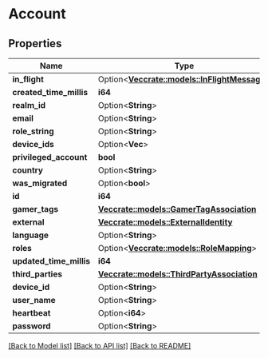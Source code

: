 # Account

## Properties

Name | Type | Description | Notes
------------ | ------------- | ------------- | -------------
**in_flight** | Option<[**Vec<crate::models::InFlightMessage>**](InFlightMessage.md)> |  | [optional]
**created_time_millis** | **i64** |  | 
**realm_id** | Option<**String**> |  | [optional]
**email** | Option<**String**> |  | [optional]
**role_string** | Option<**String**> |  | [optional]
**device_ids** | Option<**Vec<String>**> |  | [optional]
**privileged_account** | **bool** |  | 
**country** | Option<**String**> |  | [optional]
**was_migrated** | Option<**bool**> |  | [optional]
**id** | **i64** |  | 
**gamer_tags** | [**Vec<crate::models::GamerTagAssociation>**](GamerTagAssociation.md) |  | 
**external** | [**Vec<crate::models::ExternalIdentity>**](ExternalIdentity.md) |  | 
**language** | Option<**String**> |  | [optional]
**roles** | Option<[**Vec<crate::models::RoleMapping>**](RoleMapping.md)> |  | [optional]
**updated_time_millis** | **i64** |  | 
**third_parties** | [**Vec<crate::models::ThirdPartyAssociation>**](ThirdPartyAssociation.md) |  | 
**device_id** | Option<**String**> |  | [optional]
**user_name** | Option<**String**> |  | [optional]
**heartbeat** | Option<**i64**> |  | [optional]
**password** | Option<**String**> |  | [optional]

[[Back to Model list]](../README.md#documentation-for-models) [[Back to API list]](../README.md#documentation-for-api-endpoints) [[Back to README]](../README.md)


